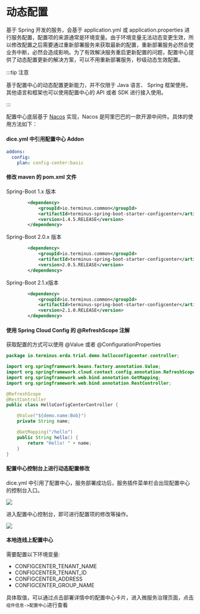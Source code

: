 # 动态配置

基于 Spring 开发的服务，会基于 application.yml 或 application.properties 进行服务配置，配置项的来源通常是环境变量。由于环境变量无法动态变更生效，所以修改配置之后需要通过重新部署服务来获取最新的配置，重新部署服务必然会使业务中断，必然会造成影响。为了有效解决服务重启更新配置的问题，配置中心提供了动态配置更新的解决方案，可以不用重新部署服务，秒级动态生效配置。

:::tip 注意

基于配置中心的动态配置更新能力，并不仅限于 Java 语言、 Spring 框架使用，其他语言和框架也可以使用配置中心的 API 或者 SDK 进行接入使用。

:::

配置中心底层基于 [Nacos](https://nacos.io/zh-cn/docs/what-is-nacos.html) 实现，Nacos 是阿里巴巴的一款开源中间件。具体的使用方法如下：

#### dice.yml 中引用配置中心 Addon


```yaml
addons:
  config:
    plan: config-center:basic
```

#### 修改 maven 的 pom.xml 文件

 Spring-Boot 1.x 版本

```xml
        <dependency>
            <groupId>io.terminus.common</groupId>
            <artifactId>terminus-spring-boot-starter-configcenter</artifactId>
            <version>1.4.5.RELEASE</version>
        </dependency>
```

Spring-Boot 2.0.x 版本

```xml
        <dependency>
            <groupId>io.terminus.common</groupId>
            <artifactId>terminus-spring-boot-starter-configcenter</artifactId>
            <version>2.0.5.RELEASE</version>
        </dependency>
```

Spring-Boot 2.1.x版本

```xml
        <dependency>
            <groupId>io.terminus.common</groupId>
            <artifactId>terminus-spring-boot-starter-configcenter</artifactId>
            <version>2.1.0.RELEASE</version>
        </dependency>
```

#### 使用 Spring Cloud Config 的 @RefreshScope 注解

获取配置的方式可以使用 @Value 或者 @ConfigurationProperties

```java
package io.terminus.erda.trial.demo.helloconfigcenter.controller;

import org.springframework.beans.factory.annotation.Value;
import org.springframework.cloud.context.config.annotation.RefreshScope;
import org.springframework.web.bind.annotation.GetMapping;
import org.springframework.web.bind.annotation.RestController;

@RefreshScope
@RestController
public class HelloConfigCenterController {

    @Value("${demo.name:Bob}")
    private String name;

    @GetMapping("/hello")
    public String hello() {
        return "Hello! " + name;
    }
}

```

#### 配置中心控制台上进行动态配置修改

dice.yml 中引用了配置中心，服务部署成功后，服务插件菜单栏会出现配置中心的控制台入口。

![](https://terminus-paas.oss-cn-hangzhou.aliyuncs.com/paas-doc/2020/06/20/2cae9232-238b-41df-86a4-966d63e0b8d8.png)



进入配置中心控制台，即可进行配置项的修改等操作。

![](https://terminus-paas.oss-cn-hangzhou.aliyuncs.com/paas-doc/2020/06/20/c1fc03c5-b02a-49ae-9dde-5faade2e52db.png)



#### 本地连线上配置中心

需要配置以下环境变量:

- CONFIGCENTER_TENANT_NAME
- CONFIGCENTER_TENANT_ID
- CONFIGCENTER_ADDRESS
- CONFIGCENTER_GROUP_NAME

具体取值，可以通过点击部署详情中的配置中心卡片，进入微服务治理页面，点击`组件信息->配置中心`进行查看
